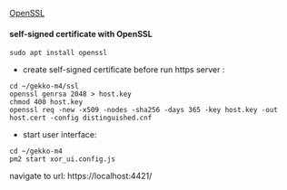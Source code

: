 [OpenSSL](https://github.com/openssl/openssl)
#### self-signed certificate with OpenSSL
```
sudo apt install openssl
```
* create self-signed certificate before run https server :
```
cd ~/gekko-m4/ssl
openssl genrsa 2048 > host.key
chmod 400 host.key
openssl req -new -x509 -nodes -sha256 -days 365 -key host.key -out host.cert -config distinguished.cnf
```

* start user interface:
```
cd ~/gekko-m4
pm2 start xor_ui.config.js
```

navigate to url: https://localhost:4421/
